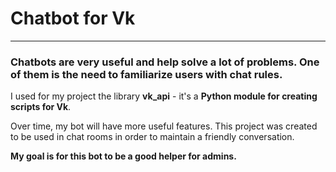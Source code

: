 # Chatbot for Vk
___
### Chatbots are very useful and help solve a lot of problems. One of them is the need to familiarize users with chat rules.
I used for my project the library **vk_api** - it's a **Python module for creating scripts for Vk**.

Over time, my bot will have more useful features. This project was created to be used in chat rooms in order to maintain a friendly conversation.

**My goal is for this bot to be a good helper for admins.**